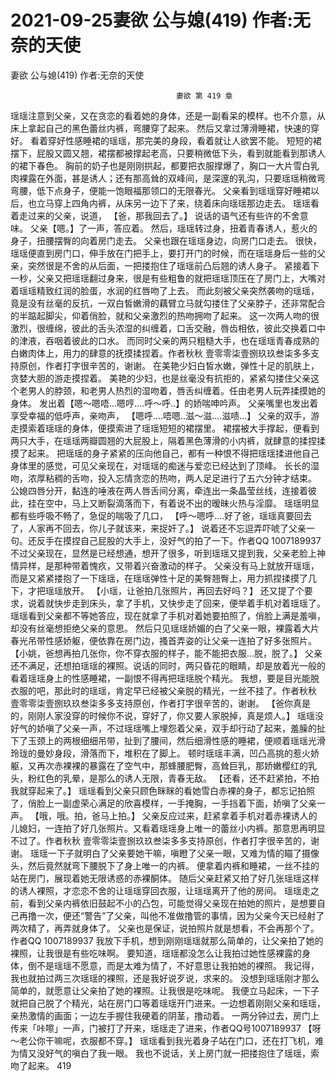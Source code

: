 # 2021-09-25妻欲 公与媳(419) 作者:无奈的天使



妻欲 公与媳(419) 作者:无奈的天使



                                         妻欲 第 419 章
 瑶瑶注意到父亲，又在贪恋的看着她的身体，还是一副看呆的模样。也不介意，从床上拿起自己的黑色蕾丝内裤，弯腰穿了起来。 然后又拿过薄滑睡裙，快速的穿好。
 看着穿好性感睡裙的瑶瑶，那完美的身段，看着就让人欲罢不能。 短短的裙摆下，屁股又圆又翘，裙摆都被撑起老高，只要稍微低下头，看到就能看到那诱人的裙下春色。 胸前的奶子也是刚刚拱起，都要把衣服撑爆了，胸口一大片雪白乳肉裸露在外面，甚是诱人；还有那高耸的双峰间，是深邃的乳沟，只要瑶瑶稍微弯弯腰，低下点身子，便能一饱眼福那领口的无限春光。  父亲看到瑶瑶穿好睡裙以后，也立马穿上四角内裤，从床另一边下了来，绕着床向瑶瑶那边走去。
 瑶瑶看着走过来的父亲，说道， 【爸，那我回去了。】 说话的语气还有些许的不舍意味。
 父亲【嗯。】了一声，答应着。
 然后，瑶瑶转过身，扭着青春诱人，惹火的身子，扭腰摆臀的向着房门走去。 父亲也跟在瑶瑶身边，向房门口走去。
 很快，瑶瑶便直到房门口，伸手放在门把手上，要打开门的时候，而在瑶瑶身后一些的父亲，突然很是不舍的从后面，一把搂抱住了瑶瑶前凸后翘的诱人身子。 紧接着下一秒，父亲又把瑶瑶翻过身来，很是有些粗鲁的就把瑶瑶顶压在了房门上，大嘴对着瑶瑶精致红润的脸蛋，水润的红唇吻了上去。
 而此刻被父亲突然袭吻的瑶瑶，竟是没有丝毫的反抗，一双白皙嫩滑的藕臂立马就勾搂住了父亲脖子，还非常配合的半踮起脚尖，仰着俏脸，就和父亲激烈的热吻拥吻了起来。
 这一次两人吻的很激烈，很缠绵，彼此的舌头浓湿的纠缠着，口舌交融，唇齿相依，彼此交换着口中的津液，吞咽着彼此的口水。  而同时父亲的两只粗糙大手，也在瑶瑶青春成熟的白嫩肉体上，用力的肆意的抚摸揉捏着。作者秋秋 壹零零柒壹捌玖玖叁柒多多支持原创，作者打字很辛苦的，谢谢。
 在美艳少妇白皙水嫩，弹性十足的肌肤上，贪婪大胆的游走摸捏着。
 美艳的少妇，也是丝毫没有抗拒的，紧紧勾搂住父亲这个老男人的脖颈，和老男人热烈的湿吻着，唇舌纠缠着。任由老男人玩弄揉摸她的身体。 发出着【嗯～嗯唔...嗯哼....呼～呼..】的娇喘呻吟声。
 父亲嘴里也发出着享受幸福的低呼声，亲吻声， 【嗯呼....唔嗯..滋～滋....滋啧...】 父亲的双手，游走摸索着瑶瑶的身体，便摸索进了瑶瑶短短的裙摆里。 裙摆被大手撑起，便看到两只大手，在瑶瑶两瓣圆翘的大屁股上，隔着黑色薄滑的小内裤，就肆意的揉捏揉摸了起来。 把瑶瑶的身子紧紧的压向他自己，都有一种恨不得把瑶瑶揉进他自己身体里的感觉，可见父亲现在，对瑶瑶的痴迷与爱恋已经达到了顶峰。  长长的湿吻，浓厚粘稠的舌吻，投入忘情贪恋的热吻，两人足足进行了五六分钟才结束。 公媳四唇分开，黏连的唾液在两人唇舌间分离，牵连出一条晶莹丝线，连接着彼此，挂在空中，马上又断裂滴落而下，有着说不出的暧昧火热与淫靡。
 瑶瑶明显都有些呼吸不畅了，急促的喘吸了几口， 【呼～嗯呼....好了爸，瑶瑶真要回去了，人家再不回去，你儿子就该来，来捉奸了。】 说着还不忘逗弄吓唬了父亲一句。还反手在摸捏自己屁股的大手上，没好气的拍了一下。作者QQ 1007189937
 不过父亲现在，显然是已经想通，想开了很多，听到瑶瑶又提到我，父亲老脸上神情异样，是那种带着愧疚，又带着兴奋激动的样子。 父亲没有马上就放开瑶瑶，而是又紧紧搂抱了一下瑶瑶，在瑶瑶弹性十足的美臀翘臀上，用力抓捏揉摸了几下，才把瑶瑶放开。 【小瑶，让爸拍几张照片，再回去好吗？】 还又提了个要求，说着就快步走到床头，拿了手机，又快步走了回来，便举着手机对着瑶瑶了。
 瑶瑶看到父亲都不等她答应，现在就拿了手机对着她要拍照了，俏脸上满是羞嗔，却没有丝毫想拒绝父亲的意思。 然后只见瑶瑶娇媚的白了父亲一眼，裸露着大片春光吊带性感娇躯，便依靠在房门边，搔首弄姿的让父亲一连拍了好多张照片。
 【小姚，爸想再拍几张你，你不穿衣服的样子，能不能把衣服...脱，脱了。】 父亲还不满足，还想拍瑶瑶的裸照。说话的同时，两只昏花的眼睛，却是放着光一般的看着瑶瑶身上的性感睡裙，一副恨不得再把瑶瑶脱个精光。 我想，要是目光能脱衣服的吧，那此时的瑶瑶，肯定早已经被父亲脱的精光，一丝不挂了。作者秋秋 壹零零柒壹捌玖玖叁柒多多支持原创，作者打字很辛苦的，谢谢。  【爸你真是的，刚刚人家没穿的时候你不说，穿好了，你又要人家脱掉，真是烦人。】 瑶瑶没好气的娇嗔了父亲一声，不过瑶瑶嘴上埋怨着父亲，双手却行动了起来，羞臊的扯下了玉颈上的两根细细吊带，扯到了腰间，然后细滑性感的睡裙，便顺着瑶瑶光滑玲珑的曼妙身段，滑落而下，堆积在了脚上。
 顿时瑶瑶丰满，凹凸高挑的惹火娇躯，又再次赤裸裸的暴露在了空气中，那蜂腰肥臀，高耸巨乳，那娇嫩樱红的乳头，粉红色的乳晕，是那么的诱人无限，青春无敌。
 【还看，还不赶紧拍，不拍我就穿起来了。】 瑶瑶看到父亲只顾色眯眯的看她雪白赤裸的身子，都忘记拍照了，俏脸上一副虚荣心满足的欣喜模样，一手掩胸，一手挡着下面，娇嗔了父亲一声。
 【哦，哦。拍，爸马上拍。】 父亲反应过来，赶紧拿着手机对着赤裸诱人的儿媳妇，一连拍了好几张照片。又看着瑶瑶身上唯一的蕾丝小内裤。那意思再明显不过了。作者秋秋 壹零零柒壹捌玖玖叁柒多多支持原创，作者打字很辛苦的，谢谢。
 瑶瑶一下子就明白了父亲要她干嘛，嗔瞪了父亲一眼，又难为情的瞄了摄像头，然后竟然就弯下腰脱下了身上唯一的内裤。 便拿着内裤和睡裙，一丝不挂的站在房门，展现着她无限诱惑的赤裸酮体。
 随后父亲赶紧又拍了好几张瑶瑶这样的诱人裸照，才恋恋不舍的让瑶瑶穿回衣服，让瑶瑶离开了他的房间。
 瑶瑶走之前，看到父亲内裤依旧鼓起不小的凸包，可能觉得父亲现在拍她的照片，是想要自己再撸一次，便还“警告”了父亲，叫他不准做撸管的事情，因为父亲今天已经射了两次精了，再弄就身体了。 父亲也是保证，说拍照片就是想看，不会再那个了。 作者QQ 1007189937 我放下手机，想到刚刚瑶瑶就那么简单的，让父亲拍了她的裸照，让我很是有些吃味啊。
 要知道，瑶瑶都没怎么让我拍过她性感裸露的身体，倒不是瑶瑶不愿意，而是太难为情了，不好意思让我拍她的裸照。 我记得，我也就拍过两三次瑶瑶的裸照，还是我好说歹说，求来的。
 没想到瑶瑶刚才那么简单的，就愿意让父亲拍了她的裸照。让我很是吃味呢。
 我便立马起床，一下子就把自己脱了个精光，站在房门口等着瑶瑶开门进来。一边想着刚刚父亲和瑶瑶，亲热激情的画面；一边左手握住我硬着的阴茎，撸动着。
 一两分钟过去，房门上传来「咔嚓」一声，门被打了开来，瑶瑶走了进来，作者QQ号1007189937 【呀～老公你干嘛呢，衣服都不穿。】 瑶瑶看到我光着身子站在门口，还在打飞机，难为情又没好气的嗔白了我一眼。
 我也不说话，关上房门就一把搂抱住了瑶瑶，索吻了起来。 419
            

